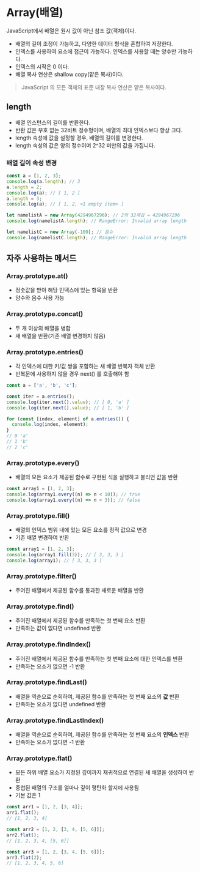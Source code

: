 # Array(배열)

JavaScript에서 배열은 원시 값이 아닌 참조 값(객체)이다.

- 배열의 길이 조정이 가능하고, 다양한 데이터 형식을 혼합하여 저장한다.
- 인덱스를 사용하여 요소에 접근이 가능하다. 인덱스를 사용할 때는 양수만 가능하다.
- 인덱스의 시작은 0 이다.
- 배열 복사 연산은 shallow copy(얕은 복사)이다.

> JavaScript 의 모든 객체의 표준 내장 복사 연산은 얕은 복사이다.

## length

- 배열 인스턴스의 길이를 반환한다.
- 반환 값은 부호 없는 32비트 정수형이며, 배열의 최대 인덱스보다 항상 크다.
- length 속성에 값을 설정할 경우, 배열의 길이를 변경한다.
- length 속성의 값은 양의 정수이며 2^32 미만의 값을 가집니다.

### 배열 길이 속성 변경

```javascript
const a = [1, 2, 3];
console.log(a.length); // 3
a.length = 2;
console.log(a); // [ 1, 2 ]
a.length = 3;
console.log(a); // [ 1, 2, <1 empty item> ]
```

```javascript
let namelistA = new Array(4294967296); // 2의 32제곱 = 4294967296
console.log(namelistA.length); // RangeError: Invalid array length

let namelistC = new Array(-100); // 음수
console.log(namelistC.length); // RangeError: Invalid array length
```

## 자주 사용하는 메서드

### Array.prototype.at()

- 정숫값을 받아 해당 인덱스에 있는 항목을 반환
- 양수와 음수 사용 가능

### Array.prototype.concat()

- 두 개 이상의 배열을 병합
- 새 배열을 반환(기존 배열 변경하지 않음)

### Array.prototype.entries()

- 각 인덱스에 대한 키/값 쌍을 포함하는 새 배열 반복자 객체 반환
- 반복문에 사용하지 않을 경우 next() 를 호출해야 함

```javascript
const a = ['a', 'b', 'c'];

const iter = a.entries();
console.log(iter.next().value); // [ 0, 'a' ]
console.log(iter.next().value); // [ 1, 'b' ]

for (const [index, element] of a.entries()) {
  console.log(index, element);
}
// 0 'a'
// 1 'b'
// 2 'c'
```

### Array.prototype.every()

- 배열의 모든 요소가 제공된 함수로 구현된 식을 실행하고 불리언 값을 반환

```javascript
const array1 = [1, 2, 3];
console.log(array1.every((n) => n < 10)); // true
console.log(array1.every((n) => n < 3)); // false
```

### Array.prototype.fill()

- 배열의 인덱스 범위 내에 있는 모든 요소를 정적 값으로 변경
- 기존 배열 변경하여 반환

```javascript
const array1 = [1, 2, 3];
console.log(array1.fill(3)); // [ 3, 3, 3 ]
console.log(array1); // [ 3, 3, 3 ]
```

### Array.prototype.filter()

- 주어진 배열에서 제공된 함수를 통과한 새로운 배열을 반환

### Array.prototype.find()

- 주어진 배열에서 제공된 함수를 만족하는 첫 번째 요소 반환
- 만족하는 값이 없다면 undefined 반환

### Array.prototype.findIndex()

- 주어진 배열에서 제공된 함수를 만족하는 첫 번째 요소에 대한 인덱스를 반환
- 만족하는 요소가 없으면 -1 반환

### Array.prototype.findLast()

- 배열을 역순으로 순회하여, 제공된 함수를 만족하는 첫 번째 요소의 **값** 반환
- 만족하는 요소가 없다면 undefined 반환

### Array.prototype.findLastIndex()

- 배열을 역순으로 순회하여, 제공된 함수를 만족하는 첫 번째 요소의 **인덱스** 반환
- 만족하는 요소가 없다면 -1 반환

### Array.prototype.flat()

- 모든 하위 배열 요소가 지정된 깊이까지 재귀적으로 연결된 새 배열을 생성하여 반환
- 중첩된 배열의 구조를 얼마나 깊이 평탄화 할지에 사용됨
- 기본 값은 1

```javascript
const arr1 = [1, 2, [3, 4]];
arr1.flat();
// [1, 2, 3, 4]

const arr2 = [1, 2, [3, 4, [5, 6]]];
arr2.flat();
// [1, 2, 3, 4, [5, 6]]

const arr3 = [1, 2, [3, 4, [5, 6]]];
arr3.flat(2);
// [1, 2, 3, 4, 5, 6]
```
